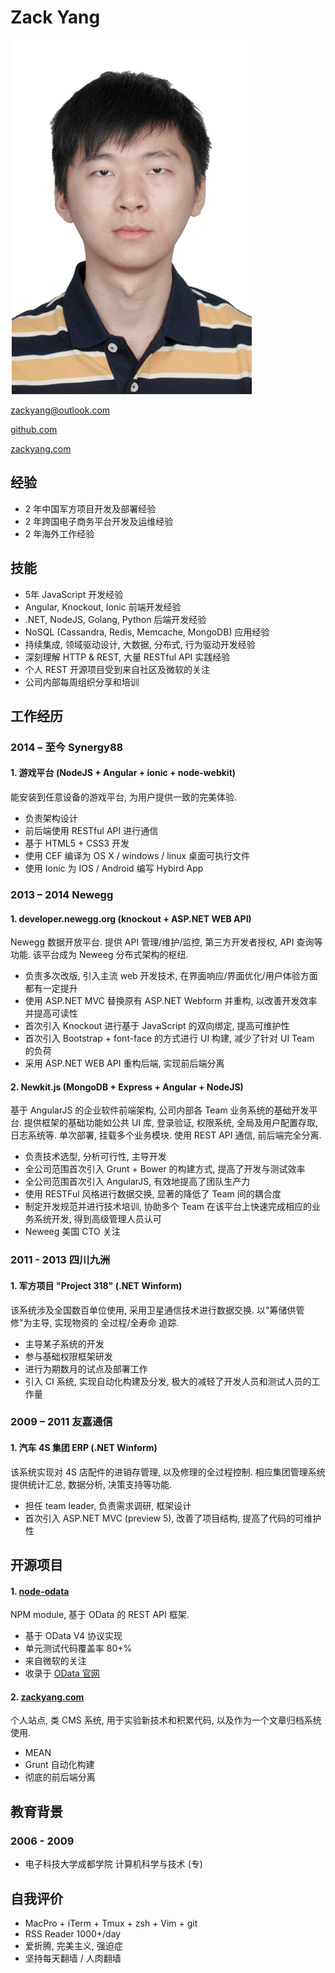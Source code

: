 # Zack Yang

![img](index.jpg)

[zackyang@outlook.com](mailto:zackyang@outlook.com)


[github.com](https://github.com/TossShinHwa)


[zackyang.com](http://zackyang.com)

## 经验

* 2 年中国军方项目开发及部署经验
* 2 年跨国电子商务平台开发及运维经验
* 2 年海外工作经验


## 技能

* 5年 JavaScript 开发经验
* Angular, Knockout, Ionic 前端开发经验
* .NET, NodeJS, Golang, Python 后端开发经验
* NoSQL (Cassandra, Redis, Memcache, MongoDB) 应用经验
* 持续集成, 领域驱动设计, 大数据, 分布式, 行为驱动开发经验
* 深刻理解 HTTP & REST, 大量 RESTful API 实践经验
* 个人 REST 开源项目受到来自社区及微软的关注
* 公司内部每周组织分享和培训


## 工作经历

### 2014 – 至今 Synergy88

#### 1. 游戏平台 (NodeJS + Angular + ionic + node-webkit)

能安装到任意设备的游戏平台, 为用户提供一致的完美体验.

* 负责架构设计
* 前后端使用 RESTful API 进行通信
* 基于 HTML5 + CSS3 开发
* 使用 CEF 编译为 OS X / windows / linux 桌面可执行文件
* 使用 Ionic 为 IOS / Android 编写 Hybird App

### 2013 – 2014 Newegg

#### 1. developer.newegg.org (knockout + ASP.NET WEB API)

Newegg 数据开放平台. 提供 API 管理/维护/监控, 第三方开发者授权, API 查询等功能. 该平台成为 Neweeg 分布式架构的枢纽.

* 负责多次改版, 引入主流 web 开发技术, 在界面响应/界面优化/用户体验方面都有一定提升
* 使用 ASP.NET MVC 替换原有 ASP.NET Webform 并重构, 以改善开发效率并提高可读性
* 首次引入 Knockout 进行基于 JavaScript 的双向绑定, 提高可维护性
* 首次引入 Bootstrap + font-face 的方式进行 UI 构建, 减少了针对 UI Team 的负荷
* 采用 ASP.NET WEB API 重构后端, 实现前后端分离

#### 2. Newkit.js (MongoDB + Express + Angular + NodeJS)

基于 AngularJS 的企业软件前端架构, 公司内部各 Team 业务系统的基础开发平台. 提供框架的基础功能如公共 UI 库, 登录验证, 权限系统, 全局及用户配置存取, 日志系统等. 单次部署, 挂载多个业务模块. 使用 REST API 通信, 前后端完全分离.

* 负责技术选型, 分析可行性, 主导开发
* 全公司范围首次引入 Grunt + Bower 的构建方式, 提高了开发与测试效率
* 全公司范围首次引入 AngularJS, 有效地提高了团队生产力
* 使用 RESTFul 风格进行数据交换, 显著的降低了 Team 间的耦合度
* 制定开发规范并进行技术培训, 协助多个 Team 在该平台上快速完成相应的业务系统开发, 得到高级管理人员认可
* Neweeg 美国 CTO 关注

### 2011 - 2013 四川九洲

#### 1. 军方项目 "Project 318" (.NET Winform)

该系统涉及全国数百单位使用, 采用卫星通信技术进行数据交换. 以"筹储供管修"为主导, 实现物资的 全过程/全寿命 追踪.

* 主导某子系统的开发
* 参与基础权限框架研发
* 进行为期数月的试点及部署工作
* 引入 CI 系统, 实现自动化构建及分发, 极大的减轻了开发人员和测试人员的工作量

### 2009 – 2011 友嘉通信

#### 1. 汽车 4S 集团 ERP (.NET Winform)

该系统实现对 4S 店配件的进销存管理, 以及修理的全过程控制. 相应集团管理系统提供统计汇总, 数据分析, 决策支持等功能.

* 担任 team leader, 负责需求调研, 框架设计
* 首次引入 ASP.NET MVC (preview 5), 改善了项目结构, 提高了代码的可维护性


## 开源项目

#### 1. [node-odata](https://www.npmjs.org/package/node-odata)

NPM module, 基于 OData 的 REST API 框架.

* 基于 OData V4 协议实现
* 单元测试代码覆盖率 80+%
* 来自微软的关注
* 收录于 [OData 官网](http://www.odata.org/libraries/)

#### 2. [zackyang.com](http://zackyang.com)

个人站点, 类 CMS 系统, 用于实验新技术和积累代码, 以及作为一个文章归档系统使用.

* MEAN
* Grunt 自动化构建
* 彻底的前后端分离


## 教育背景

### 2006 - 2009

* 电子科技大学成都学院 计算机科学与技术 (专)


## 自我评价

* MacPro + iTerm + Tmux + zsh + Vim + git
* RSS Reader 1000+/day
* 爱折腾, 完美主义, 强迫症
* 坚持每天翻墙 / 人肉翻墙